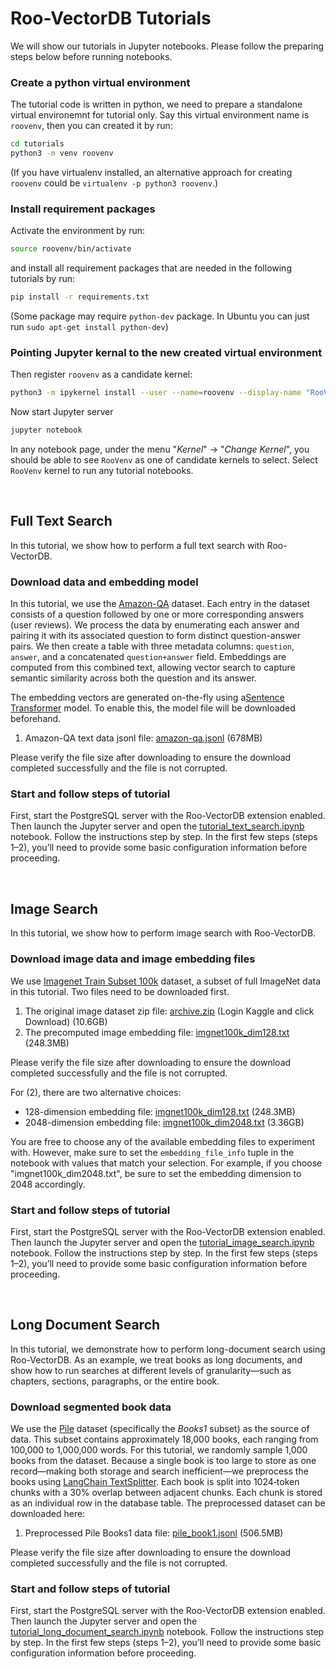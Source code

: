 # Roo-VectorDB Tutorials

We will show our tutorials in Jupyter notebooks. Please follow the preparing steps below before running notebooks.


### Create a python virtual environment

The tutorial code is written in python, we need to prepare a standalone virtual environemnt for tutorial only.
Say this virtual environment name is `roovenv`, then you can created it by run:

```bash
cd tutorials
python3 -m venv roovenv
```
(If you have virtualenv installed, an alternative approach for creating `roovenv` could be `virtualenv -p python3 roovenv`.)

### Install requirement packages

Activate the environment by run:
```bash
source roovenv/bin/activate
```
and install all requirement packages that are needed in the following tutorials by run:
```bash
pip install -r requirements.txt
```
(Some package may require `python-dev` package. In Ubuntu you can just run `sudo apt-get install python-dev`)



### Pointing Jupyter kernal to the new created virtual environment

Then register `roovenv` as a candidate kernel:
```bash
python3 -m ipykernel install --user --name=roovenv --display-name "RooVenv"
```
Now start Jupyter server
```bash
jupyter notebook
```
In any notebook page, under the menu "*Kernel*" -> "*Change Kernel*", you should be able to see `RooVenv` as one of candidate kernels to select.
Select `RooVenv` kernel to run any tutorial notebooks.


<br>

<!-- Text Search -->
## Full Text Search

In this tutorial, we show how to perform a full text search with Roo-VectorDB.

### Download data and embedding model

In this tutorial, we use the [Amazon-QA](https://www.kaggle.com/datasets/praneshmukhopadhyay/amazon-questionanswer-dataset) dataset. Each entry in the dataset consists of a question followed by one or more corresponding answers (user reviews). We process the data by enumerating each answer and pairing it with its associated question to form distinct question-answer pairs.
We then create a table with three metadata columns: `question`, `answer`, and a concatenated `question+answer` field. Embeddings are computed from this combined text, allowing vector search to capture semantic similarity across both the question and its answer.

The embedding vectors are generated on-the-fly using a[Sentence Transformer](https://sbert.net/) model. To enable this, the model file will be downloaded beforehand.

1. Amazon-QA text data jsonl file: [amazon-qa.jsonl](https://rooagi8-my.sharepoint.com/:u:/g/personal/chaoma_rooagi_com/ETPyi_peQj9Kg_v5RkQF7OwBvS6a2Q1on0gAJV48uPh9Rg?e=QdGapa) (678MB)
<!-- 1. Sentence Transformer model file: [sent_embed_all-mpnet-base-v2.pickle](https://rooagi8-my.sharepoint.com/:u:/g/personal/chaoma_rooagi_com/EV1p4jOKJ8lEmBv-zhogEosB3XgCAql8WNIGdAZ5JwxlWQ?e=WvjiTb) (418MB) -->

Please verify the file size after downloading to ensure the download completed successfully and the file is not corrupted.

### Start and follow steps of tutorial

First, start the PostgreSQL server with the Roo-VectorDB extension enabled. Then launch the Jupyter server and open the [tutorial_text_search.ipynb](tutorial_text_search.ipynb) notebook. Follow the instructions step by step. In the first few steps (steps 1–2), you’ll need to provide some basic configuration information before proceeding.


<br>

<!-- Image Search -->
## Image Search

In this tutorial, we show how to perform image search with Roo-VectorDB.

### Download image data and image embedding files

We use [Imagenet Train Subset 100k](https://www.kaggle.com/datasets/tusonggao/imagenet-train-subset-100k) dataset, a subset of full ImageNet data in this tutorial. Two files need to be downloaded first.

1. The original image dataset zip file: [archive.zip](https://www.kaggle.com/datasets/tusonggao/imagenet-train-subset-100k?resource=download) (Login Kaggle and click Download) (10.6GB)
1. The precomputed image embedding file: [imgnet100k_dim128.txt](https://rooagi8-my.sharepoint.com/:t:/g/personal/chaoma_rooagi_com/ERJz6FZqNrtFutH3X9B8ad8B-w912c0xYrEo3smyBCEcwg?e=PRhMMF) (248.3MB)

Please verify the file size after downloading to ensure the download completed successfully and the file is not corrupted.

For (2), there are two alternative choices:

* 128-dimension embedding file: [imgnet100k_dim128.txt](https://rooagi8-my.sharepoint.com/:t:/g/personal/chaoma_rooagi_com/ERJz6FZqNrtFutH3X9B8ad8B-w912c0xYrEo3smyBCEcwg?e=PRhMMF) (248.3MB)
* 2048-dimension embedding file: [imgnet100k_dim2048.txt](https://rooagi8-my.sharepoint.com/:t:/g/personal/chaoma_rooagi_com/ERGUdXFOKs5GnXuYAva2o50BopRWHbFxknJqk9yHkHuXLw?e=SYOdgz) (3.36GB)

You are free to choose any of the available embedding files to experiment with. However, make sure to set the `embedding_file_info` tuple in the notebook with values that match your selection. For example, if you choose "imgnet100k_dim2048.txt", be sure to set the embedding dimension to 2048 accordingly.

### Start and follow steps of tutorial

First, start the PostgreSQL server with the Roo-VectorDB extension enabled. Then launch the Jupyter server and open the [tutorial_image_search.ipynb](tutorial_image_search.ipynb) notebook. Follow the instructions step by step. In the first few steps (steps 1–2), you’ll need to provide some basic configuration information before proceeding.

<br>

<!-- Long Document Search -->
## Long Document Search

In this tutorial, we demonstrate how to perform long-document search using Roo-VectorDB. As an example, we treat books as long documents, and show how to run searches at different levels of granularity—such as chapters, sections, paragraphs, or the entire book.

### Download segmented book data

We use the [Pile](https://huggingface.co/datasets/EleutherAI/pile) dataset (specifically the *Books1* subset) as the source of data. This subset contains approximately 18,000 books, each ranging from 100,000 to 1,000,000 words. For this tutorial, we randomly sample 1,000 books from the dataset.
Because a single book is too large to store as one record—making both storage and search inefficient—we preprocess the books using [LangChain TextSplitter](https://python.langchain.com/docs/concepts/text_splitters/). Each book is split into 1024‑token chunks with a 30% overlap between adjacent chunks. Each chunk is stored as an individual row in the database table. The preprocessed dataset can be downloaded here:

1. Preprocessed Pile Books1 data file: [pile_book1.jsonl](https://rooagi8-my.sharepoint.com/:u:/g/personal/chaoma_rooagi_com/EUNiTYeTIPNKrr-NI4t-BOcB9mlh_15NIVNSIF7D75RztA?e=AecDqa) (506.5MB)

Please verify the file size after downloading to ensure the download completed successfully and the file is not corrupted.

### Start and follow steps of tutorial

First, start the PostgreSQL server with the Roo-VectorDB extension enabled. Then launch the Jupyter server and open the [tutorial_long_document_search.ipynb](tutorial_long_document_search.ipynb) notebook. Follow the instructions step by step. In the first few steps (steps 1–2), you’ll need to provide some basic configuration information before proceeding.
